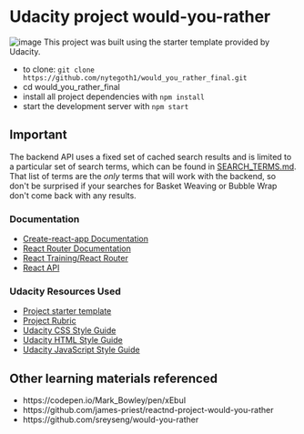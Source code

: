 # Udacity project would-you-rather

![image](https://www.udacity.com/favicon.ico) This project was built using the starter template provided by Udacity.
* to clone: `git clone https://github.com/nytegoth1/would_you_rather_final.git`
* cd would_you_rather_final
* install all project dependencies with `npm install`
* start the development server with `npm start`


## Important
The backend API uses a fixed set of cached search results and is limited to a particular set of search terms, which can be found in [SEARCH_TERMS.md](SEARCH_TERMS.md). That list of terms are the _only_ terms that will work with the backend, so don't be surprised if your searches for Basket Weaving or Bubble Wrap don't come back with any results.

<h3>Documentation</h3>
<ul>
<li><a href="https://github.com/facebookincubator/create-react-app">Create-react-app Documentation</a></li>
<li><a href="http://knowbody.github.io/react-router-docs/" rel="nofollow">React Router Documentation</a></li>
<li><a href="https://reacttraining.com/react-router/web/api/BrowserRouter" rel="nofollow">React Training/React Router</a></li>
<li><a href="https://facebook.github.io/react/docs/react-api.html" rel="nofollow">React API</a></li>
</ul>

<h3>Udacity Resources Used</h3>
<ul>
<li><a href="https://github.com/udacity/reactnd-project-myreads-starter">Project starter template</a></li>
<li><a href="https://review.udacity.com/#!/rubrics/918/view" rel="nofollow">Project Rubric</a></li>
<li><a href="http://udacity.github.io/frontend-nanodegree-styleguide/css.html" rel="nofollow">Udacity CSS Style Guide</a></li>
<li><a href="http://udacity.github.io/frontend-nanodegree-styleguide/index.html" rel="nofollow">Udacity HTML Style Guide</a></li>
<li><a href="http://udacity.github.io/frontend-nanodegree-styleguide/javascript.html" rel="nofollow">Udacity JavaScript Style Guide</a></li>
</ul>

## Other learning materials referenced
<ul>
  <li>https://codepen.io/Mark_Bowley/pen/xEbuI</li>
  <li>https://github.com/james-priest/reactnd-project-would-you-rather</li>
  <li>https://github.com/sreyseng/would-you-rather</li>
</ul>
